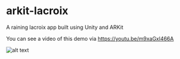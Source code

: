# arkit-lacroix
A raining lacroix app built using Unity and ARKit

You can see a video of this demo via https://youtu.be/m9xaGxl466A

![alt text](https://raw.githubusercontent.com/garethpaul/arkit-lacroix/tree/master/Screenshots/demo01.png)